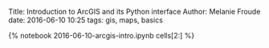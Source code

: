 Title: Introduction to ArcGIS and its Python interface
Author: Melanie Froude
date: 2016-06-10 10:25
tags: gis, maps, basics

{% notebook 2016-06-10-arcgis-intro.ipynb cells[2:] %}